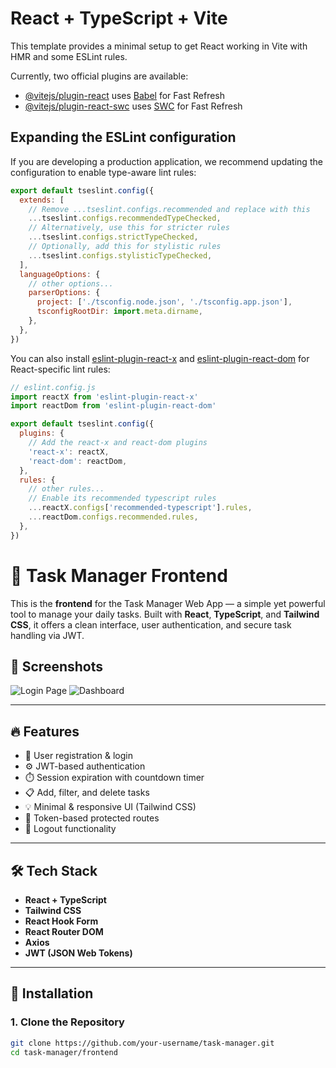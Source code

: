 # React + TypeScript + Vite

This template provides a minimal setup to get React working in Vite with HMR and some ESLint rules.

Currently, two official plugins are available:

- [@vitejs/plugin-react](https://github.com/vitejs/vite-plugin-react/blob/main/packages/plugin-react/README.md) uses [Babel](https://babeljs.io/) for Fast Refresh
- [@vitejs/plugin-react-swc](https://github.com/vitejs/vite-plugin-react-swc) uses [SWC](https://swc.rs/) for Fast Refresh

## Expanding the ESLint configuration

If you are developing a production application, we recommend updating the configuration to enable type-aware lint rules:

```js
export default tseslint.config({
  extends: [
    // Remove ...tseslint.configs.recommended and replace with this
    ...tseslint.configs.recommendedTypeChecked,
    // Alternatively, use this for stricter rules
    ...tseslint.configs.strictTypeChecked,
    // Optionally, add this for stylistic rules
    ...tseslint.configs.stylisticTypeChecked,
  ],
  languageOptions: {
    // other options...
    parserOptions: {
      project: ['./tsconfig.node.json', './tsconfig.app.json'],
      tsconfigRootDir: import.meta.dirname,
    },
  },
})
```

You can also install [eslint-plugin-react-x](https://github.com/Rel1cx/eslint-react/tree/main/packages/plugins/eslint-plugin-react-x) and [eslint-plugin-react-dom](https://github.com/Rel1cx/eslint-react/tree/main/packages/plugins/eslint-plugin-react-dom) for React-specific lint rules:

```js
// eslint.config.js
import reactX from 'eslint-plugin-react-x'
import reactDom from 'eslint-plugin-react-dom'

export default tseslint.config({
  plugins: {
    // Add the react-x and react-dom plugins
    'react-x': reactX,
    'react-dom': reactDom,
  },
  rules: {
    // other rules...
    // Enable its recommended typescript rules
    ...reactX.configs['recommended-typescript'].rules,
    ...reactDom.configs.recommended.rules,
  },
})
```
# 📝 Task Manager Frontend

This is the **frontend** for the Task Manager Web App — a simple yet powerful tool to manage your daily tasks. Built with **React**, **TypeScript**, and **Tailwind CSS**, it offers a clean interface, user authentication, and secure task handling via JWT.

## 📸 Screenshots

![Login Page](screenshots/login.png)
![Dashboard](screenshots/dashboard.png)

---

## 🔥 Features

- 🔐 User registration & login
- ⚙️ JWT-based authentication
- ⏱️ Session expiration with countdown timer
- 📋 Add, filter, and delete tasks
- 💡 Minimal & responsive UI (Tailwind CSS)
- 🔁 Token-based protected routes
- 🚪 Logout functionality

---

## 🛠 Tech Stack

- **React + TypeScript**
- **Tailwind CSS**
- **React Hook Form**
- **React Router DOM**
- **Axios**
- **JWT (JSON Web Tokens)**

---

## 🧰 Installation

### 1. Clone the Repository

```bash
git clone https://github.com/your-username/task-manager.git
cd task-manager/frontend

